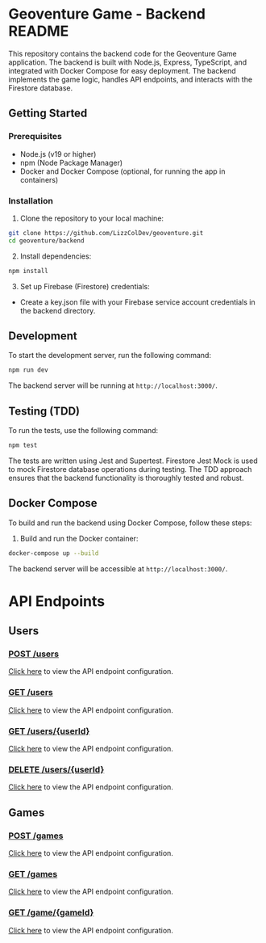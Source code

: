 # Geoventure Game - Backend README

This repository contains the backend code for the Geoventure Game application. The backend is built with Node.js, Express, TypeScript, and integrated with Docker Compose for easy deployment. The backend implements the game logic, handles API endpoints, and interacts with the Firestore database.

## Getting Started

### Prerequisites

- Node.js (v19 or higher)
- npm (Node Package Manager)
- Docker and Docker Compose (optional, for running the app in containers)

### Installation

1. Clone the repository to your local machine:

```bash
git clone https://github.com/LizzColDev/geoventure.git
cd geoventure/backend
```
2. Install dependencies:

```bash
npm install
```

3. Set up Firebase (Firestore) credentials:

- Create a key.json file with your Firebase service account credentials in the backend directory.

## Development

To start the development server, run the following command:

```bash
npm run dev
```
The backend server will be running at `http://localhost:3000/`.

## Testing (TDD)

To run the tests, use the following command:

```bash
npm test
```

The tests are written using Jest and Supertest. Firestore Jest Mock is used to mock Firestore database operations during testing. The TDD approach ensures that the backend functionality is thoroughly tested and robust.

## Docker Compose

To build and run the backend using Docker Compose, follow these steps:

1. Build and run the Docker container:

```bash
docker-compose up --build
```
The backend server will be accessible at `http://localhost:3000/`.

# API Endpoints

## Users

### [POST /users]([api-endpoint.yaml](https://github.com/LizzColDev/geoventure/blob/dev/docs/api-endpoints.yaml#L23))

[Click here](https://github.com/LizzColDev/geoventure/blob/c6b8bfd915d8ef787a19d7a88073515e802d7ee4/docs/api-endpoints.yaml#L23) to view the API endpoint configuration.

### [GET /users]([api-endpoint.yaml](https://github.com/LizzColDev/geoventure/blob/c6b8bfd915d8ef787a19d7a88073515e802d7ee4/docs/api-endpoints.yaml#L15))

[Click here](https://github.com/LizzColDev/geoventure/blob/c6b8bfd915d8ef787a19d7a88073515e802d7ee4/docs/api-endpoints.yaml#L15) to view the API endpoint configuration.

### [GET /users/{userId}]([api-endpoint.yaml](https://github.com/LizzColDev/geoventure/blob/33bf977e4f51822099f4b17965e834f8ee2e981d/docs/api-endpoints.yaml#L42))

[Click here](https://github.com/LizzColDev/geoventure/blob/33bf977e4f51822099f4b17965e834f8ee2e981d/docs/api-endpoints.yaml#L42) to view the API endpoint configuration.

### [DELETE /users/{userId}]([api-endpoint.yaml](https://github.com/LizzColDev/geoventure/blob/f23c3fcf8842941c37993ccac5286156c20bce22/docs/api-endpoints.yaml#L88))

[Click here](https://github.com/LizzColDev/geoventure/blob/f23c3fcf8842941c37993ccac5286156c20bce22/docs/api-endpoints.yaml#L88) to view the API endpoint configuration.


## Games

### [POST /games]([api-endpoint.yaml](https://github.com/LizzColDev/geoventure/blob/8c97efb83981a0a9fc02dd43579d97b944b9938d/docs/api-endpoints.yaml#L117))

[Click here](https://github.com/LizzColDev/geoventure/blob/8c97efb83981a0a9fc02dd43579d97b944b9938d/docs/api-endpoints.yaml#L117) to view the API endpoint configuration.

### [GET /games]([api-endpoint.yaml](https://github.com/LizzColDev/geoventure/blob/63ff92684a6bb122344d7199e806094a74ba1e3d/docs/api-endpoints.yaml#L106))

[Click here](https://github.com/LizzColDev/geoventure/blob/63ff92684a6bb122344d7199e806094a74ba1e3d/docs/api-endpoints.yaml#L106) to view the API endpoint configuration.

### [GET /game/{gameId}]([api-endpoint.yaml](https://github.com/LizzColDev/geoventure/blob/cbd792b58d93c9db29e58ca73dae851277f61460/docs/api-endpoints.yaml#L134))

[Click here](https://github.com/LizzColDev/geoventure/blob/cbd792b58d93c9db29e58ca73dae851277f61460/docs/api-endpoints.yaml#L134) to view the API endpoint configuration.
